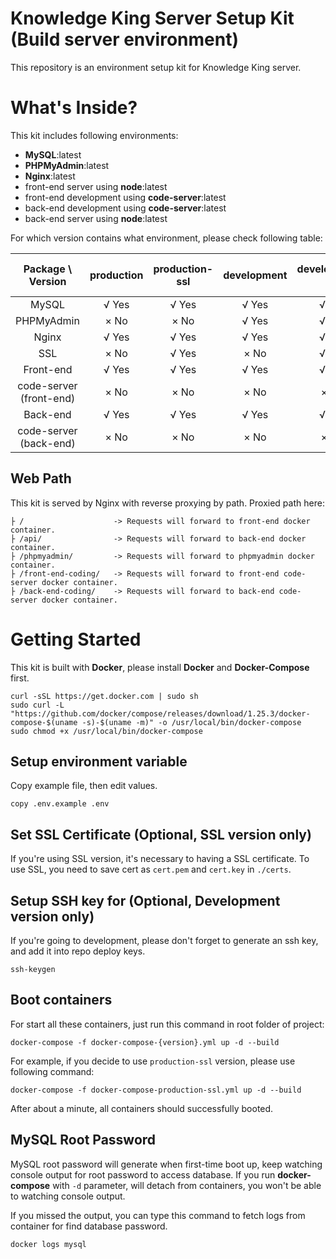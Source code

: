 # Knowledge King Server Setup Kit (Build server environment)
This repository is an environment setup kit for Knowledge King server.

# What's Inside?
This kit includes following environments:
- **MySQL**:latest
- **PHPMyAdmin**:latest
- **Nginx**:latest
- front-end server using **node**:latest
- front-end development using **code-server**:latest
- back-end development using **code-server**:latest
- back-end server using **node**:latest

For which version contains what environment, please check following table:

|    Package \ Version    | production | production-ssl | development | development-ssl | development-code_server | development-code_server-ssl |
| :---------------------: | :--------: | :------------: | :---------: | :-------------: | :---------------------: | :-------------------------: |
|          MySQL          |   √ Yes    |     √ Yes      |    √ Yes    |      √ Yes      |          √ Yes          |            √ Yes            |
|       PHPMyAdmin        |    × No    |      × No      |    √ Yes    |      √ Yes      |          √ Yes          |            √ Yes            |
|          Nginx          |   √ Yes    |     √ Yes      |    √ Yes    |      √ Yes      |          √ Yes          |            √ Yes            |
|           SSL           |    × No    |     √ Yes      |    × No     |      √ Yes      |          × No           |            √ Yes            |
|        Front-end        |   √ Yes    |     √ Yes      |    √ Yes    |      √ Yes      |          √ Yes          |            √ Yes            |
| code-server (front-end) |    × No    |      × No      |    × No     |      × No       |          √ Yes          |            √ Yes            |
|        Back-end         |   √ Yes    |     √ Yes      |    √ Yes    |      √ Yes      |          √ Yes          |            √ Yes            |
| code-server (back-end)  |    × No    |      × No      |    × No     |      × No       |          √ Yes          |            √ Yes            |

## Web Path
This kit is served by Nginx with reverse proxying by path.
Proxied path here:
```
├ /                    -> Requests will forward to front-end docker container.
├ /api/                -> Requests will forward to back-end docker container.
├ /phpmyadmin/         -> Requests will forward to phpmyadmin docker container.
├ /front-end-coding/   -> Requests will forward to front-end code-server docker container.
├ /back-end-coding/    -> Requests will forward to back-end code-server docker container.
```

# Getting Started
This kit is built with **Docker**, please install **Docker** and **Docker-Compose** first.
```shell
curl -sSL https://get.docker.com | sudo sh
sudo curl -L "https://github.com/docker/compose/releases/download/1.25.3/docker-compose-$(uname -s)-$(uname -m)" -o /usr/local/bin/docker-compose
sudo chmod +x /usr/local/bin/docker-compose
```

## Setup environment variable
Copy example file, then edit values.
```shell
copy .env.example .env
```

## Set SSL Certificate (Optional, SSL version only)
If you're using SSL version, it's necessary to having a SSL certificate.
To use SSL, you need to save cert as `cert.pem` and `cert.key` in `./certs`.

## Setup SSH key for (Optional, Development version only)
If you're going to development, please don't forget to generate an ssh key, and add it into repo deploy keys.
```shell
ssh-keygen
```

## Boot containers
For start all these containers, just run this command in root folder of project:
```shell
docker-compose -f docker-compose-{version}.yml up -d --build
```
For example, if you decide to use `production-ssl` version, please use following command:
```shell
docker-compose -f docker-compose-production-ssl.yml up -d --build
```
After about a minute, all containers should successfully booted.

## MySQL Root Password
MySQL root password will generate when first-time boot up, keep watching console output for root password to access database.
If you run **docker-compose** with `-d` parameter, will detach from containers, you won't be able to watching console output.

If you missed the output, you can type this command to fetch logs from container for find database password.
```shell
docker logs mysql
```
